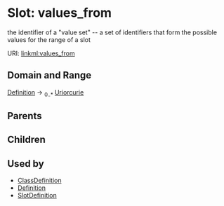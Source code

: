 
# Slot: values_from


the identifier of a "value set" -- a set of identifiers that form the possible values for the range of a slot

URI: [linkml:values_from](https://w3id.org/linkml/values_from)


## Domain and Range

[Definition](Definition.md) &#8594;  <sub>0..\*</sub> [Uriorcurie](Uriorcurie.md)

## Parents


## Children


## Used by

 * [ClassDefinition](ClassDefinition.md)
 * [Definition](Definition.md)
 * [SlotDefinition](SlotDefinition.md)
